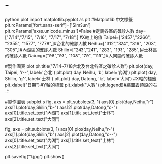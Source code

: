 # -
python plot
import matplotlib.pyplot as plt
#Matplotlib 中文標籤
plt.rcParams['font.sans-serif']=['SimSun']
plt.rcParams['axes.unicode_minus']=False
#定義各區的確診人數
day=["7/14","7/15", "7/16", "7/17", "7/18",] #X軸上的值
Taipei=["2457","2266", "2355", "1577", "2778",]#台北的確診人數
Neihu=["312","324", "316", "203", "305",]#內湖區的確診人數
Shilin=["243","241", "283", "193", "285",]#士林區的確診人數
Datong=["98","93", "108", "79", "115",]#大同區的確診人數

#製作圖表 plot
plt.title("7/14~7/18台北及台北各區之確診人數")
plt.plot(day, Taipei, 'r--', label='台北')
plt.plot( day, Neihu, 'b', label='內湖')
plt.plot( day, Shilin, 'g^', label='士林')
plt.plot( day, Datong, 'k:', label='大同')
#X軸的標籤
plt.xlabel("日期")
#Y軸的標籤
plt.xlabel("人數")
plt.legend()#縮圖丟預設的右上

#製作圖表 subplot  s
fig, axs = plt.subplots(3, 1)
axs[0].plot(day,Neihu,"r")
axs[1].plot(day,Shilin,"b-")
axs[2].plot(day,Datong,"c-")
axs[0].title.set_text("內湖")
axs[1].title.set_text("士林")
axs[2].title.set_text("大同")


fig, axs = plt.subplots(3, 1)
axs[0].plot(day,Neihu,"r-")
axs[1].plot(day,Shilin,"b")
axs[2].plot(day,Datong,"c--")
axs[0].title.set_text("內湖")
axs[1].title.set_text("士林")
axs[2].title.set_text("大同")

plt.savefig("1.jpg")
plt.show()
